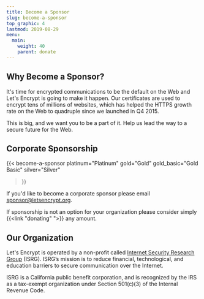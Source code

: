 ```yaml
---
title: Become a Sponsor
slug: become-a-sponsor
top_graphic: 4
lastmod: 2019-08-29
menu:
  main:
    weight: 40
    parent: donate
---
```


## Why Become a Sponsor?

It's time for encrypted communications to be the default on the Web and Let's Encrypt is going to make it happen. Our certificates are used to encrypt tens of millions of websites, which has helped the HTTPS growth rate on the Web to quadruple since we launched in Q4 2015.

This is big, and we want you to be a part of it. Help us lead the way to a secure future for the Web.

## Corporate Sponsorship

<!-- Note for translators: words in quotes need to be translated -->
{{< become-a-sponsor platinum="Platinum" gold="Gold" gold_basic="Gold Basic" silver="Silver"
> }}

If you'd like to become a corporate sponsor please email [sponsor@letsencrypt.org](mailto:sponsor@letsencrypt.org).

If sponsorship is not an option for your organization please consider simply {{<link "donating" ">}} any amount.

## Our Organization

Let's Encrypt is operated by a non-profit called [Internet Security Research Group](https://www.abetterinternet.org/) (ISRG). ISRG’s mission is to reduce financial, technological, and education barriers to secure communication over the Internet.

ISRG is a California public benefit corporation, and is recognized by the IRS as a tax-exempt organization under Section 501\(c\)(3) of the Internal Revenue Code.
